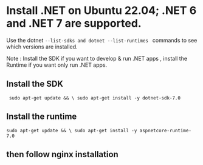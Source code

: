 #  Install .NET on Ubuntu 22.04; .NET 6 and .NET 7 are supported.

Use the dotnet  ```--list-sdks and dotnet --list-runtimes ``` commands to see which versions are installed.

Note : Install the SDK if you want to develop & run .NET apps , install the Runtime if you want only run .NET apps.

 ## Install the SDK
``` sudo apt-get update && \ sudo apt-get install -y dotnet-sdk-7.0```

 ##  Install the runtime

 ```sudo apt-get update && \ sudo apt-get install -y aspnetcore-runtime-7.0 ```

 ## then follow nginx installation 


